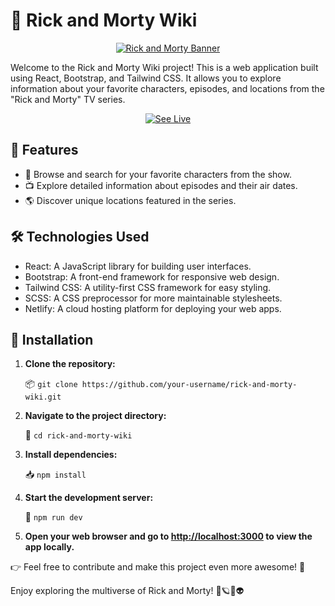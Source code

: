 # 🌟 Rick and Morty Wiki
<p align="center">
  <a href="https://stardust-rick-and-morty-wiki.netlify.app/">
    <img src="https://e0.pxfuel.com/wallpapers/726/296/desktop-wallpaper-rick-and-morty-quotes-night-time-fb-banner-rick-and-morty-fresh-1920-215-1280-imgur-rick-morty.jpg" alt="Rick and Morty Banner" />
  </a>
</p>

Welcome to the Rick and Morty Wiki project! This is a web application built using React, Bootstrap, and Tailwind CSS. It allows you to explore information about your favorite characters, episodes, and locations from the "Rick and Morty" TV series.
<p align="center">
  <a href="https://stardust-rick-and-morty-wiki.netlify.app/">
    <img src="https://encrypted-tbn0.gstatic.com/images?q=tbn:ANd9GcTiH9jyNF5I0w3wFXylrs63Tns5GoI9t_JYGQ&usqp=CAU" alt="See Live" /> <br/>
  </a>
</p>


## 🚀 Features

- 📜 Browse and search for your favorite characters from the show.
- 📺 Explore detailed information about episodes and their air dates.
- 🌎 Discover unique locations featured in the series.

## 🛠️ Technologies Used

- React: A JavaScript library for building user interfaces.
- Bootstrap: A front-end framework for responsive web design.
- Tailwind CSS: A utility-first CSS framework for easy styling.
- SCSS: A CSS preprocessor for more maintainable stylesheets.
- Netlify: A cloud hosting platform for deploying your web apps.

## 🚧 Installation

1. **Clone the repository:**

   📦 `git clone https://github.com/your-username/rick-and-morty-wiki.git`

2. **Navigate to the project directory:**

   📁 `cd rick-and-morty-wiki`

3. **Install dependencies:**

   📥 `npm install`

4. **Start the development server:**

   🚀 `npm run dev`

5. **Open your web browser and go to [http://localhost:3000](http://localhost:3000) to view the app locally.**




👉 Feel free to contribute and make this project even more awesome! 🙌

Enjoy exploring the multiverse of Rick and Morty! 🌌🪐👾👽


